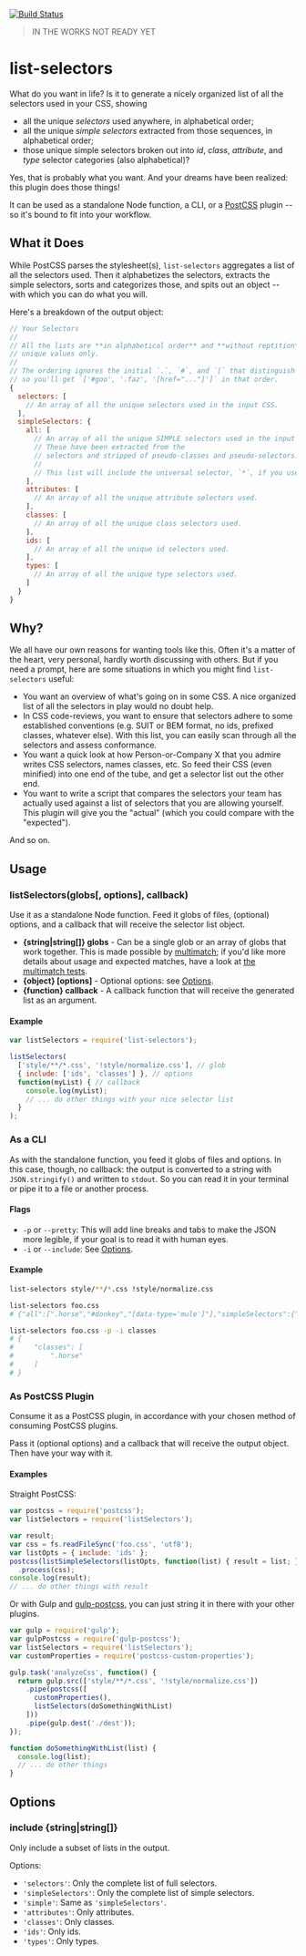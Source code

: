 [![Build Status](https://travis-ci.org/davidtheclark/list-selectors.svg?branch=master)](https://travis-ci.org/davidtheclark/list-selectors)

> IN THE WORKS NOT READY YET

# list-selectors

What do you want in life? Is it to generate a nicely organized list of all the selectors used in your CSS, showing

- all the unique *selectors* used anywhere, in alphabetical order;
- all the unique *simple selectors* extracted from those sequences, in alphabetical order;
- those unique simple selectors broken out into *id*, *class*, *attribute*, and *type* selector categories (also alphabetical)?

Yes, that is probably what you want. And your dreams have been realized: this plugin does those things!

It can be used as a standalone Node function, a CLI, or a [PostCSS](https://github.com/postcss/postcss) plugin -- so it's bound to fit into your workflow.

## What it Does

While PostCSS parses the stylesheet(s), `list-selectors` aggregates a list of all the selectors used. Then it alphabetizes the selectors, extracts the simple selectors, sorts and categorizes those, and spits out an object -- with which you can do what you will.

Here's a breakdown of the output object:

```js
// Your Selectors
//
// All the lists are **in alphabetical order** and **without reptition**,
// unique values only.
//
// The ordering ignores the initial `.`, `#`, and `[` that distinguish selectors,
// so you'll get `['#goo', '.faz', '[href="..."]']` in that order.
{
  selectors: [
    // An array of all the unique selectors used in the input CSS.
  ],
  simpleSelectors: {
    all: [
      // An array of all the unique SIMPLE selectors used in the input CSS.
      // These have been extracted from the
      // selectors and stripped of pseudo-classes and pseudo-selectors.
      //
      // This list will include the universal selector, `*`, if you use it.
    ],
    attributes: [
      // An array of all the unique attribute selectors used.
    ],
    classes: [
      // An array of all the unique class selectors used.
    ],
    ids: [
      // An array of all the unique id selectors used.
    ],
    types: [
      // An array of all the unique type selectors used.
    ]
  }
}
```

## Why?

We all have our own reasons for wanting tools like this. Often it's a matter of the heart, very personal, hardly worth discussing with others. But if you need a prompt, here are some situations in which you might find `list-selectors` useful:

- You want an overview of what's going on in some CSS. A nice organized list of all the selectors in play would no doubt help.
- In CSS code-reviews, you want to ensure that selectors adhere to some established conventions (e.g. SUIT or BEM format, no ids, prefixed classes, whatever else). With this list, you can easily scan through all the selectors and assess conformance.
- You want a quick look at how Person-or-Company X that you admire writes CSS selectors, names classes, etc. So feed their CSS (even minified) into one end of the tube, and get a selector list out the other end.
- You want to write a script that compares the selectors your team has actually used against a list of selectors that you are allowing yourself. This plugin will give you the "actual" (which you could compare with the "expected").

And so on.

## Usage

### listSelectors(globs[, options], callback)

Use it as a standalone Node function. Feed it globs of files, (optional) options, and a callback that will receive the selector list object.

* **{string|string[]} globs** - Can be a single glob or an array of globs that work together. This is made possible by [multimatch](https://github.com/sindresorhus/multimatch); if you'd like more details about usage and expected matches, have a look at [the multimatch tests](https://github.com/sindresorhus/multimatch/blob/master/test.js).
* **{object} [options]** - Optional options: see [Options](#options).
* **{function} callback** - A callback function that will receive the generated list as an argument.

#### Example

```js
var listSelectors = require('list-selectors');

listSelectors(
  ['style/**/*.css', '!style/normalize.css'], // glob
  { include: ['ids', 'classes'] }, // options
  function(myList) { // callback
    console.log(myList);
    // ... do other things with your nice selector list
  }
);

```

### As a CLI

As with the standalone function, you feed it globs of files and options. In this case, though, no callback: the output is converted to a string with `JSON.stringify()` and written to `stdout`. So you can read it in your terminal or pipe it to a file or another process.

#### Flags

* `-p` or `--pretty`: This will add line breaks and tabs to make the JSON more legible, if your goal is to read it with human eyes.
* `-i` or `--include`: See [Options](#options).

#### Example

```bash
list-selectors style/**/*.css !style/normalize.css

list-selectors foo.css
# {"all":[".horse","#donkey","[data-type='mule']"],"simpleSelectors":{"all":["[data-type='mule']","#donkey",".horse"],"ids":["#donkey"],"classes":[".horse"],"attributes":["[data-type='mule']"],"types":[]}}

list-selectors foo.css -p -i classes
# {
#     "classes": [
#         ".horse"
#     ]
# }
```

### As PostCSS Plugin

Consume it as a PostCSS plugin, in accordance with your chosen method of consuming PostCSS plugins.

Pass it (optional options) and a callback that will receive the output object. Then have your way with it.

#### Examples

Straight PostCSS:
```js
var postcss = require('postcss');
var listSelectors = require('listSelectors');

var result;
var css = fs.readFileSync('foo.css', 'utf8');
var listOpts = { include: 'ids' };
postcss(listSimpleSelectors(listOpts, function(list) { result = list; }))
  .process(css);
console.log(result);
// ... do other things with result
```

Or with Gulp and [gulp-postcss](https://github.com/w0rm/gulp-postcss), you can just string it in there with your other plugins.

```js
var gulp = require('gulp');
var gulpPostcss = require('gulp-postcss');
var listSelectors = require('listSelectors');
var customProperties = require('postcss-custom-properties');

gulp.task('analyzeCss', function() {
  return gulp.src(['style/**/*.css', '!style/normalize.css'])
    .pipe(postcss([
      customProperties(),
      listSelectors(doSomethingWithList)
    ]))
    .pipe(gulp.dest('./dest'));
});

function doSomethingWithList(list) {
  console.log(list);
  // ... do other things
}
```

## Options

### include {string|string[]}

Only include a subset of lists in the output.

Options:
- `'selectors'`: Only the complete list of full selectors.
- `'simpleSelectors'`: Only the complete list of simple selectors.
- `'simple'`: Same as `'simpleSelectors'`.
- `'attributes'`: Only attributes.
- `'classes'`: Only classes.
- `'ids'`: Only ids.
- `'types'`: Only types.
